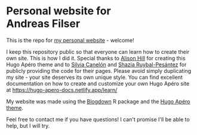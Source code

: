 # Personal website for<br>Andreas Filser

This is the repo for [my personal website]() - welcome!

I keep this repository public so that everyone can learn how to create their own site. This is how I did it. 
Special thanks to [Alison Hill](https://www.apreshill.com) for creating this Hugo Apéro theme and to [Silvia Canelón](https://www.silviacanelon.com) and [Shazia Ruybal-Pesántez](https://shaziaruybal.com/) for publicly providing the code for their pages.
Please avoid simply duplicating my site - your site deserves its own unique style. You can find excellent documentation on how to create and customize your own Hugo Apéro site at https://hugo-apero-docs.netlify.app/learn/ 

My website was made using the [Blogdown](https://pkgs.rstudio.com/blogdown/index.html) R package and the [Hugo Apéro theme](https://hugo-apero-docs.netlify.app/).


Feel free to contact me if you have questions! I can't promise I'll be able to help, but I will try.